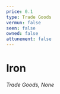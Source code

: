 ```yaml
---
price: 0.1
type: Trade Goods
vermun: false
seen: false
owned: false
attunement: false
---
```

# Iron

*Trade Goods, None*